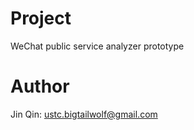 <H1>Project</H1>
WeChat public service analyzer prototype

<H1>Author</H1>

Jin Qin: ustc.bigtailwolf@gmail.com

